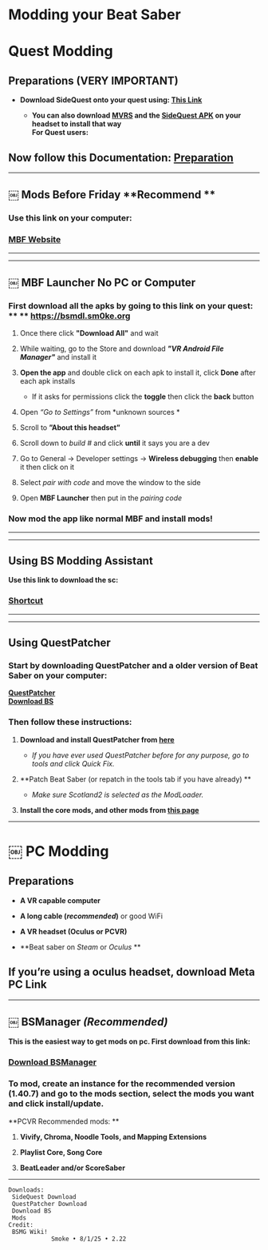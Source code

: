 # Modding your Beat Saber
# Quest Modding  
## Preparations (VERY IMPORTANT)  
 - **Download SideQuest onto your quest using: [This Link](https://sidequestvr.com/setup-howto)**  
 
     - **You can also download [MVRS](https://www.meta.com/experiences/app/3887008398005125/) and the [SideQuest APK](https://sidequestvr.com/app/9473/sidequest-inside-your-vr-headset-sideception) on your headset to install that way**  
**For Quest users:**  
## **Now follow this Documentation: [​​Preparation](https://bsmg.wiki/quest-modding.html#preparations)**  
  
*** 
## ￼ Mods Before Friday  **Recommend **  
 ### **Use this link on your computer:**  
 
 ### **[MBF Website](https://lauriethefish.github.io/ModsBeforeFriday/)**  

*** 

  
***  
## ￼ MBF Launcher **No PC or Computer**  
 ### First download all the apks by going to this link on your quest: ** **     **https://bsmdl.sm0ke.org**  
   
 1. Once there click **"Download All"** and wait  
 
 2. While waiting, go to the Store and download ***"VR Android File Manager"*** and install it  
 
 3. **Open the app** and double click on each apk to install it, click **Done** after each apk installs  
 
     * If it asks for permissions click the **toggle** then click the **back** button  
 
 4. Open *“Go to Settings”* from *unknown sources *  
 
 5. Scroll to **”About this headset”**  
 
 6. Scroll down to *build #* and click **until** it says you are a dev   
 
 7. Go to General → Developer settings → **Wireless debugging** then **enable** it then click on it  
 
 8. Select *pair with code* and move the window to the side  
 
 9. Open **MBF Launcher** then put in the *pairing code*  
 
 ###          Now mod the app like normal MBF and install mods!  

*** 

  
***  
## **Using BS Modding Assistant**  
 **Use this link to download the sc:**  
 
 ### **[Shortcut](http://SmokeSlate.GitHub.io/shortcuts/bsm)**  
*** 

  
  

*** 
##       Using QuestPatcher   
 ### Start by downloading QuestPatcher and a older version of Beat Saber on your computer:  
**[QuestPatcher](https://github.com/Lauriethefish/QuestPatcher/releases/latest)**  
**[Download BS](https://meta.phazed.xyz/?bin_id=8838143419592875)**  
 ### Then follow these instructions:  
 
 1. **Download and install QuestPatcher from [here](https://github.com/Lauriethefish/QuestPatcher/releases/latest)**  
 
     * *If you have ever used QuestPatcher before for any purpose, go to tools and click Quick Fix.*  
 
 2. **Patch Beat Saber (or repatch in the tools tab if you have already) **  
 
     * *Make sure Scotland2 is selected as the ModLoader.*  
 
 3. **Install the core mods, and other mods from [this page ](https://mods.bsquest.xyz/)**  
*** 
  
  
# ￼ PC Modding  
## Preparations  
 * **A VR capable computer**  
 
 * **A long cable (*recommended*)** or good WiFi   
 
 * **A VR headset (Oculus or PCVR)**  
 
 * **Beat saber on *Steam* or *Oculus* **  
  
## **If you’re using a oculus headset, download Meta PC Link**  
  
*** 
## ￼ BSManager ***(Recommended)***  
 **This is the easiest way to get mods on pc. First download from this link:**  
 
 ### **[ ](https://www.bsmanager.io/download)   [Download BSManager](https://www.bsmanager.io/download)**  
 
 ### **To mod, create an instance for the recommended version (1.40.7) and go to the mods section, select the mods you want and click install/update.**  
   
 **PCVR Recommended mods: **  
 
 1. **Vivify, Chroma, Noodle Tools, and Mapping Extensions**  
 
 2. **Playlist Core, Song Core**  
 
 3. **BeatLeader and/or ScoreSaber**  
***

  
```
Downloads:
 SideQuest Download
 QuestPatcher Download 
 Download BS
 Mods
Credit:
 BSMG Wiki!
            Smoke • 8/1/25 • 2.22
```

